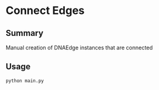 # Connect Edges

## Summary

Manual creation of DNAEdge instances that are connected

## Usage

```python main.py```